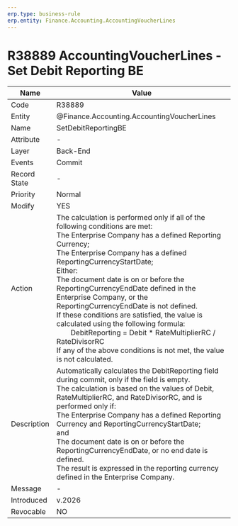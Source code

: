 ```yaml
---
erp.type: business-rule
erp.entity: Finance.Accounting.AccountingVoucherLines
---
```


# R38889 AccountingVoucherLines - Set Debit Reporting BE

| Name | Value |
| ---- | ----- |
| Code | R38889 |
| Entity | @Finance.Accounting.AccountingVoucherLines |
| Name | SetDebitReportingBE |
| Attribute | - |
| Layer | Back-End |
| Events | Commit |
| Record State | - |
| Priority | Normal |
| Modify | YES |
| Action | The calculation is performed only if all of the following conditions are met:<br/>The Enterprise Company has a defined Reporting Currency;<br/>The Enterprise Company has a defined ReportingCurrencyStartDate;<br/>Either:<br/>The document date is on or before the ReportingCurrencyEndDate defined in the Enterprise Company, or the ReportingCurrencyEndDate is not defined.<br/>If these conditions are satisfied, the value is calculated using the following formula:<br/>  DebitReporting = Debit * RateMultiplierRC / RateDivisorRC<br/>If any of the above conditions is not met, the value is not calculated. |
| Description| Automatically calculates the DebitReporting field during commit, only if the field is empty.<br/>The calculation is based on the values of Debit, RateMultiplierRC, and RateDivisorRC, and is performed only if:<br/>The Enterprise Company has a defined Reporting Currency and ReportingCurrencyStartDate;<br/> and<br/>The document date is on or before the ReportingCurrencyEndDate, or no end date is defined.<br />The result is expressed in the reporting currency defined in the Enterprise Company. |
| Message | - |
| Introduced |v.2026|
| Revocable | NO |
